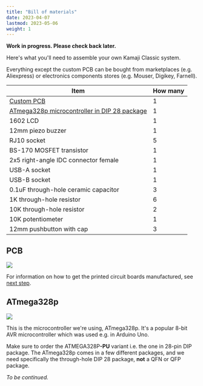 ```yaml
---
title: "Bill of materials"
date: 2023-04-07
lastmod: 2023-05-06
weight: 1
---
```


__Work in progress. Please check back later.__

Here's what you'll need to assemble your own Kamaji Classic system.

Everything except the custom PCB can be bought from marketplaces (e.g. Aliexpress) or electronics components stores (e.g. Mouser, Digikey, Farnell).

| Item                                                         | How many |
|--------------------------------------------------------------|----------|
| [Custom PCB](#pcb)                                           | 1        |
| [ATmega328p microcontroller in DIP 28 package](#atmega328p)  | 1        |
| 1602 LCD                                                     | 1        |
| 12mm piezo buzzer                                            | 1        |
| RJ10 socket                                                  | 5        |
| BS-170 MOSFET transistor                                     | 1        |
| 2x5 right-angle IDC connector female                         | 1        |
| USB-A socket                                                 | 1        |
| USB-B socket                                                 | 1        |
| 0.1uF through-hole ceramic capacitor                         | 3        |
| 1K through-hole resistor                                     | 6        |
| 10K through-hole resistor                                    | 2        |
| 10K potentiometer                                            | 1        |
| 12mm pushbutton with cap                                     | 3        |


## PCB

<img src="/images/classic-pcb-top.jpeg">

For information on how to get the printed circuit boards manufactured, see [next step](/hardware/classic/pcb).


## ATmega328p

<img src="/images/atmega328p-pu.jpeg">

This is the microcontroller we're using, ATmega328p. It's a popular 8-bit AVR microcontroller which was used e.g. in Arduino Uno.

Make sure to order the ATMEGA328P<b>-PU</b> variant i.e. the one in 28-pin DIP package. The ATmega328p comes in a few different packages, and we need specifically the through-hole DIP 28 package, **not** a QFN or QFP package.

_To be continued._
